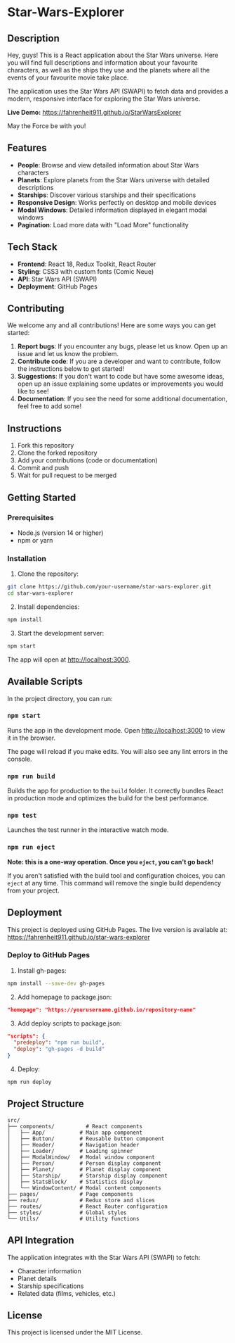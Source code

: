 # Star-Wars-Explorer

## Description

Hey, guys! This is a React application about the Star Wars universe. Here you will find full
descriptions and information about your favourite characters, as well as the ships they use and the
planets where all the events of your favourite movie take place.

The application uses the Star Wars API (SWAPI) to fetch data and provides a modern, responsive
interface for exploring the Star Wars universe.

**Live Demo:** https://fahrenheit911.github.io/StarWarsExplorer

May the Force be with you!

## Features

- **People**: Browse and view detailed information about Star Wars characters
- **Planets**: Explore planets from the Star Wars universe with detailed descriptions
- **Starships**: Discover various starships and their specifications
- **Responsive Design**: Works perfectly on desktop and mobile devices
- **Modal Windows**: Detailed information displayed in elegant modal windows
- **Pagination**: Load more data with "Load More" functionality

## Tech Stack

- **Frontend**: React 18, Redux Toolkit, React Router
- **Styling**: CSS3 with custom fonts (Comic Neue)
- **API**: Star Wars API (SWAPI)
- **Deployment**: GitHub Pages

## Contributing

We welcome any and all contributions! Here are some ways you can get started:

1. **Report bugs**: If you encounter any bugs, please let us know. Open up an issue and let us know
   the problem.
2. **Contribute code**: If you are a developer and want to contribute, follow the instructions below
   to get started!
3. **Suggestions**: If you don't want to code but have some awesome ideas, open up an issue
   explaining some updates or improvements you would like to see!
4. **Documentation**: If you see the need for some additional documentation, feel free to add some!

## Instructions

1. Fork this repository
2. Clone the forked repository
3. Add your contributions (code or documentation)
4. Commit and push
5. Wait for pull request to be merged

## Getting Started

### Prerequisites

- Node.js (version 14 or higher)
- npm or yarn

### Installation

1. Clone the repository:

```bash
git clone https://github.com/your-username/star-wars-explorer.git
cd star-wars-explorer
```

2. Install dependencies:

```bash
npm install
```

3. Start the development server:

```bash
npm start
```

The app will open at [http://localhost:3000](http://localhost:3000).

## Available Scripts

In the project directory, you can run:

### `npm start`

Runs the app in the development mode. Open [http://localhost:3000](http://localhost:3000) to view it
in the browser.

The page will reload if you make edits. You will also see any lint errors in the console.

### `npm run build`

Builds the app for production to the `build` folder. It correctly bundles React in production mode
and optimizes the build for the best performance.

### `npm test`

Launches the test runner in the interactive watch mode.

### `npm run eject`

**Note: this is a one-way operation. Once you `eject`, you can't go back!**

If you aren't satisfied with the build tool and configuration choices, you can `eject` at any time.
This command will remove the single build dependency from your project.

## Deployment

This project is deployed using GitHub Pages. The live version is available at:
https://fahrenheit911.github.io/star-wars-explorer

### Deploy to GitHub Pages

1. Install gh-pages:

```bash
npm install --save-dev gh-pages
```

2. Add homepage to package.json:

```json
"homepage": "https://yourusername.github.io/repository-name"
```

3. Add deploy scripts to package.json:

```json
"scripts": {
  "predeploy": "npm run build",
  "deploy": "gh-pages -d build"
}
```

4. Deploy:

```bash
npm run deploy
```

## Project Structure

```
src/
├── components/          # React components
│   ├── App/           # Main app component
│   ├── Button/        # Reusable button component
│   ├── Header/        # Navigation header
│   ├── Loader/        # Loading spinner
│   ├── ModalWindow/   # Modal window component
│   ├── Person/        # Person display component
│   ├── Planet/        # Planet display component
│   ├── Starship/      # Starship display component
│   ├── StatsBlock/    # Statistics display
│   └── WindowContent/ # Modal content components
├── pages/             # Page components
├── redux/             # Redux store and slices
├── routes/            # React Router configuration
├── styles/            # Global styles
└── Utils/             # Utility functions
```

## API Integration

The application integrates with the Star Wars API (SWAPI) to fetch:

- Character information
- Planet details
- Starship specifications
- Related data (films, vehicles, etc.)

## License

This project is licensed under the MIT License.
